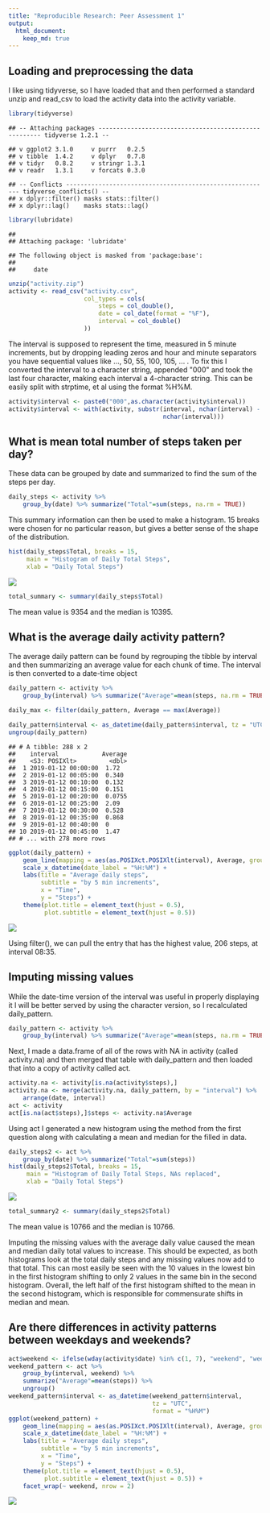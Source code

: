 ```yaml
---
title: "Reproducible Research: Peer Assessment 1"
output: 
  html_document:
    keep_md: true
---
```



## Loading and preprocessing the data

I like using tidyverse, so I have loaded that and then performed a standard unzip and
read_csv to load the activity data into the activity variable.  


```r
library(tidyverse)
```

```
## -- Attaching packages ------------------------------------------------------ tidyverse 1.2.1 --
```

```
## v ggplot2 3.1.0     v purrr   0.2.5
## v tibble  1.4.2     v dplyr   0.7.8
## v tidyr   0.8.2     v stringr 1.3.1
## v readr   1.3.1     v forcats 0.3.0
```

```
## -- Conflicts --------------------------------------------------------- tidyverse_conflicts() --
## x dplyr::filter() masks stats::filter()
## x dplyr::lag()    masks stats::lag()
```

```r
library(lubridate)
```

```
## 
## Attaching package: 'lubridate'
```

```
## The following object is masked from 'package:base':
## 
##     date
```

```r
unzip("activity.zip")
activity <- read_csv("activity.csv",
                     col_types = cols(
                         steps = col_double(),
                         date = col_date(format = "%F"),
                         interval = col_double()
                     ))
```

The interval is supposed to represent the time, measured in 5 minute increments,
but by dropping leading zeros and hour and minute separators you have sequential
values like ..., 50, 55, 100, 105, ... . To fix this I converted the interval to
a character string, appended "000" and took the last four character, making each
interval a 4-character string. This can be easily split with strptime, et al
using the format %H%M.


```r
activity$interval <- paste0("000",as.character(activity$interval))
activity$interval <- with(activity, substr(interval, nchar(interval) - 3,
                                           nchar(interval)))
```

## What is mean total number of steps taken per day?

These data can be grouped by date and summarized to find the sum of the steps 
per day.    


```r
daily_steps <- activity %>% 
    group_by(date) %>% summarize("Total"=sum(steps, na.rm = TRUE))
```

This summary information can then be used to make a histogram. 15 breaks were
chosen for no particular reason, but gives a better sense of the shape of the
distribution.


```r
hist(daily_steps$Total, breaks = 15,
     main = "Histogram of Daily Total Steps",
     xlab = "Daily Total Steps")
```

![](PA1_template_files/figure-html/Histogram-1.png)<!-- -->


```r
total_summary <- summary(daily_steps$Total)
```

The mean value is 9354 and the median is 10395.

## What is the average daily activity pattern?

The average daily pattern can be found by regrouping the tibble by interval and 
then summarizing an average value for each chunk of time. The interval is
then converted to a date-time object


```r
daily_pattern <- activity %>%
    group_by(interval) %>% summarize("Average"=mean(steps, na.rm = TRUE))

daily_max <- filter(daily_pattern, Average == max(Average))

daily_pattern$interval <- as_datetime(daily_pattern$interval, tz = "UTC", format = "%H%M")
ungroup(daily_pattern)
```

```
## # A tibble: 288 x 2
##    interval            Average
##    <S3: POSIXlt>         <dbl>
##  1 2019-01-12 00:00:00  1.72  
##  2 2019-01-12 00:05:00  0.340 
##  3 2019-01-12 00:10:00  0.132 
##  4 2019-01-12 00:15:00  0.151 
##  5 2019-01-12 00:20:00  0.0755
##  6 2019-01-12 00:25:00  2.09  
##  7 2019-01-12 00:30:00  0.528 
##  8 2019-01-12 00:35:00  0.868 
##  9 2019-01-12 00:40:00  0     
## 10 2019-01-12 00:45:00  1.47  
## # ... with 278 more rows
```

```r
ggplot(daily_pattern) +
    geom_line(mapping = aes(as.POSIXct.POSIXlt(interval), Average, group = 1)) +
    scale_x_datetime(date_label = "%H:%M") +
    labs(title = "Average daily steps",
         subtitle = "by 5 min increments",
         x = "Time",
         y = "Steps") +
    theme(plot.title = element_text(hjust = 0.5),
          plot.subtitle = element_text(hjust = 0.5))
```

![](PA1_template_files/figure-html/unnamed-chunk-5-1.png)<!-- -->

Using filter(), we can pull the entry that has the highest value, 206 steps, at interval 08:35.

## Imputing missing values

While the date-time version of the interval was useful in properly displaying it
I will be better served by using the character version, so I recalculated
daily_pattern.


```r
daily_pattern <- activity %>%
    group_by(interval) %>% summarize("Average"=mean(steps, na.rm = TRUE))
```

Next, I made a data.frame of all of the rows with NA in activity (called
activity.na) and then merged that table with daily_pattern and then loaded that
into a copy of activity called act.


```r
activity.na <- activity[is.na(activity$steps),]
activity.na <- merge(activity.na, daily_pattern, by = "interval") %>%
    arrange(date, interval)
act <- activity
act[is.na(act$steps),]$steps <- activity.na$Average
```

Using act I generated a new histogram using the method from the first question
along with calculating a mean and median for the filled in data.


```r
daily_steps2 <- act %>% 
    group_by(date) %>% summarize("Total"=sum(steps))
hist(daily_steps2$Total, breaks = 15,
     main = "Histogram of Daily Total Steps, NAs replaced",
     xlab = "Daily Total Steps")
```

![](PA1_template_files/figure-html/unnamed-chunk-8-1.png)<!-- -->


```r
total_summary2 <- summary(daily_steps2$Total)
```

The mean value is 10766
and the median is 10766.  

Imputing the missing values with the average daily value caused the mean and
median daily total values to increase. This should be expected, as both
histograms look at the total daily steps and any missing values now add to that
total. This can most easily be seen with the 10 values in the lowest bin in the
first histogram shifting to only 2 values in the same bin in the second
histogram. Overall, the left half of the first histogram shifted to the mean in
the second histogram, which is responsible for commensurate shifts in median and
mean.

## Are there differences in activity patterns between weekdays and weekends?


```r
act$weekend <- ifelse(wday(activity$date) %in% c(1, 7), "weekend", "weekday")
weekend_pattern <- act %>%
    group_by(interval, weekend) %>%
    summarize("Average"=mean(steps)) %>%
    ungroup()
weekend_pattern$interval <- as_datetime(weekend_pattern$interval,
                                        tz = "UTC",
                                        format = "%H%M")
ggplot(weekend_pattern) +
    geom_line(mapping = aes(as.POSIXct.POSIXlt(interval), Average, group = weekend)) +
    scale_x_datetime(date_label = "%H:%M") +
    labs(title = "Average daily steps",
         subtitle = "by 5 min increments",
         x = "Time",
         y = "Steps") +
    theme(plot.title = element_text(hjust = 0.5),
          plot.subtitle = element_text(hjust = 0.5)) +
    facet_wrap(~ weekend, nrow = 2)
```

![](PA1_template_files/figure-html/unnamed-chunk-10-1.png)<!-- -->
